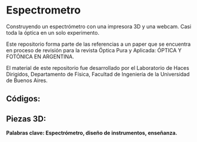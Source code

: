 # Espectrometro
Construyendo un espectrómetro con una impresora 3D y una webcam. Casi toda la óptica en un solo experimento.

Este repositorio forma parte de las referencias a un paper que se encuentra en proceso de revisión para la revista Óptica Pura y Aplicada: ÓPTICA Y FOTÓNICA EN ARGENTINA. 

El material de este repositorio fue desarrollado por el Laboratorio de Haces Dirigidos, Departamento de Física, Facultad de Ingeniería de la Universidad de Buenos Aires.

## Códigos:


## Piezas 3D:


**Palabras clave: Espectrómetro, diseño de instrumentos, enseñanza.**

